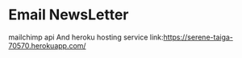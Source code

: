 # Email NewsLetter
mailchimp api And heroku hosting service
link:https://serene-taiga-70570.herokuapp.com/
